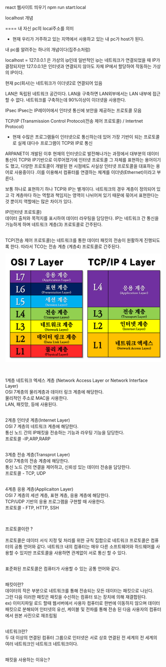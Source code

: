 react 웹사이트 띄우기
npm run start:local

localhost 개념

==== 내 자신 pc의 local주소를 의미

- 현재 우리가 거주하고 있는 지역에서 사용하고 있는 내 pc가 host가 된다.

내 pc를 알려주는 하나의 개념이다(집주소처럼)

localhost = 127.0.0.1 은 가상의 ip인데 일반적인 ip는 네트워크가 연결되었을 때 IP가 결정되지만 127.0.0.1은 인터넷과 연결되지 않아도 자체 IP에서 할당하여 작동하는 가상의 IP이다.

현재 pc(회사)는 네트워크가 이더넷2로 연결되어 있음

 LAN은 독립된 네트워크 공간이다.
 LAN을 구축하면 LAN외부에서는 LAN 내부에 접근할 수 없다. 
 네트워크를 구축하는데 90%이상이 이더넷을 사용한다. 



 IPsec
 IPsec는 IP레이어에서 인터넷 통신에 보안을 제공하는 프로토콜 모음

 TCP/IP (Transmission Control Protocol(전송 제어 프로토콜) / Intertnet Protocol)
 - 현재 수많은 프로그램들이 인터넷으로 통신하는데 있어 가장 기반이 되는 프로토콜로 실제 대다수 프로그램이 TCP와 IP로 통신

 ARPANET이 개발된 이후 현재의 인터넷으로 발전해나가는 과정에서 대부분의 데이터 통신이 TCP와 IP기반으로 이루어졌기에 인터넷 프로토콜 그 자체를 표현하는 용어이기도 했고, 다양한 프로토콜이 개발된 현 시점에도 사실상 인터넷 프로토콜을 대표하는 용어로 사용중이다 .이를 이용해서 컴퓨터를 연결하는 체계를 이더넷(Ethernet)이라고 부른다.

 보통 하나로 표현하기 하나 TCP와 IP는 별개이다.
 네트워크의 경우 계층이 정의되어 있고 각 계층마다 하는 역할과 책임지는 영역이 나뉘어져 있기 때문에 묶어서 표현한다는 것 뿐이지 역할에는 많은 차이가 있다. 

 IP(인터넷 프로토콜)<br>
 데이터 출처와 목적지를 표시하여 데이터 라우팅을 담당한다.  IP는 네트워크 간 통신을 가능하게 하며 네트워크 계층(3) 프로토콜로 간주된다. <br><br>

 TCP(전송 제어 프로토콜)는 네트워크를 통한 데이터 패킷의 전송이 원활하게 진행되도록 한다. 따라서 TCO는 전송 계층 (계층4) 프로토콜로 간주된다. 


![title](/Image/i3l96ni7.png)

<br>

1계층 네트워크 엑세스 계층 (Network Access Layer or Network Interface Layer)<br>
OSI 7계층의 물리계층과 데이터 링크 계층에 해당한다.<br>
물리적인 주소로 MAC을 사용한다.<br>
LAN, 패킷망, 등에 사용된다.<br><br>

2계층 인터넷 계층(Internet Layer)<br>
OSI 7 계층의 네트워크 계층에 해당한다.<br>
통신 노드 간의 IP패킷을 전송하는 기능과 라우팅 기능을 담당한다.<br> 프로토콜 -IP,ARP,RARP<br><br>

3계층 전송 계층(Transprot Layer)<br>
OSI 7계층의 전송 계층에 해당한다.<br>
통신 노드 간의 연결을 제어하고, 신뢰성 있는 데이터 전송을 담당한다.<br>
프로토콜 - TCP, UDP<br><br>

4계층 응용 계층(Applicaiton Layer)<br>
OSI 7 계층의 세션 계층, 표현 계층, 응용 계층에 해당한다. <br>
TCP/UDP 기반의 응용 프로그램을 구현할 때 사용한다.<br>
프로토콜 - FTP, HTTP, SSH

<br>
<br>
프로토콜이란 ? <br><br>
프로토콜은 데이터 서식 지정 및 처리를 위한 규칙 집합으로 네트워크 프로토콜은 컴퓨터의 공통 언어와 같다. 네트워크 내의 컴퓨터는 매우 다른 소프트웨어와 하드웨어를 사용할 수 있지만 프로토콜을 사용하면 관계없이 서로 통신 할 수 있다. <br><br>

표준화된 프로토콜은 컴퓨터가 사용할 수 있는 공통 언어와 같다.<br><br>

패킷이란?<br>
데이터의 작은 부분으로 네트워크를 통해 전송되는 모든 데이터는 패킷으로 나뉜다. <br>
그런 다음 이러한 패킷은 패킷을 수신하는 컴퓨터 또는 장치에 의해 재결합된다.<br>
ex) 이미지파일 로드 할때 웹서버에서 사용자 컴퓨터로 한번에 이동하지 않으며 데이터 패킷으로 분해되어 인터넷의 유선, 케이블  및 전파를 통해 전송 된 다음 사용자의 컴퓨터에서 원본 사진으로 재조립됨 <br><br>

네트워크란?<br>
두 대 이상의 연결된 컴퓨터 그룹으로 인터넷은 서로 상호 연결된  전 세계의 전 세계의 여러 네트워크인 네트워크 네트워크이다. <br><br>

패킷을 사용하는 이유는?<br>






